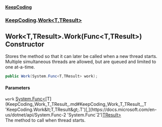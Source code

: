 #### [KeepCoding](index.md 'index')
### [KeepCoding](KeepCoding.md 'KeepCoding').[Work&lt;T,TResult&gt;](KeepCoding_Work_T_TResult_.md 'KeepCoding.Work&lt;T,TResult&gt;')
## Work&lt;T,TResult&gt;.Work(Func&lt;T,TResult&gt;) Constructor
Stores the method so that it can later be called when a new thread starts. Multiple simultaneous threads are allowed, but are queued and limited to one at-a-time.  
```csharp
public Work(System.Func<T,TResult> work);
```
#### Parameters
<a name='KeepCoding_Work_T_TResult__Work(System_Func_T_TResult_)_work'></a>
`work` [System.Func&lt;](https://docs.microsoft.com/en-us/dotnet/api/System.Func-2 'System.Func`2')[T](KeepCoding_Work_T_TResult_.md#KeepCoding_Work_T_TResult__T 'KeepCoding.Work&lt;T,TResult&gt;.T')[,](https://docs.microsoft.com/en-us/dotnet/api/System.Func-2 'System.Func`2')[TResult](KeepCoding_Work_T_TResult_.md#KeepCoding_Work_T_TResult__TResult 'KeepCoding.Work&lt;T,TResult&gt;.TResult')[&gt;](https://docs.microsoft.com/en-us/dotnet/api/System.Func-2 'System.Func`2')  
The method to call when thread starts.
  
